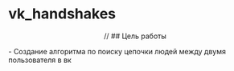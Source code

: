# vk_handshakes
<p align="center">
// ## Цель работы
</p>
- Создание алгоритма по поиску цепочки людей между двумя пользователя в вк

